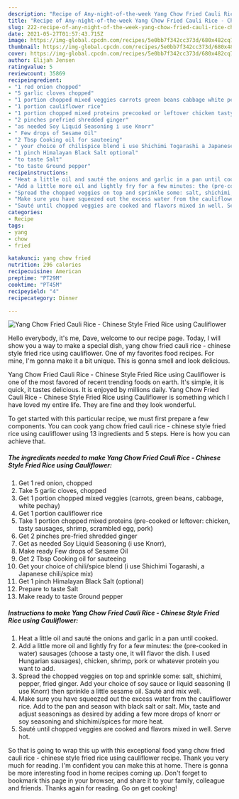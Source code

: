 ```yaml
---
description: "Recipe of Any-night-of-the-week Yang Chow Fried Cauli Rice - Chinese Style Fried Rice using Cauliflower"
title: "Recipe of Any-night-of-the-week Yang Chow Fried Cauli Rice - Chinese Style Fried Rice using Cauliflower"
slug: 222-recipe-of-any-night-of-the-week-yang-chow-fried-cauli-rice-chinese-style-fried-rice-using-cauliflower
date: 2021-05-27T01:57:43.715Z
image: https://img-global.cpcdn.com/recipes/5e0bb7f342cc373d/680x482cq70/yang-chow-fried-cauli-rice-chinese-style-fried-rice-using-cauliflower-recipe-main-photo.jpg
thumbnail: https://img-global.cpcdn.com/recipes/5e0bb7f342cc373d/680x482cq70/yang-chow-fried-cauli-rice-chinese-style-fried-rice-using-cauliflower-recipe-main-photo.jpg
cover: https://img-global.cpcdn.com/recipes/5e0bb7f342cc373d/680x482cq70/yang-chow-fried-cauli-rice-chinese-style-fried-rice-using-cauliflower-recipe-main-photo.jpg
author: Elijah Jensen
ratingvalue: 5
reviewcount: 35869
recipeingredient:
- "1 red onion chopped"
- "5 garlic cloves chopped"
- "1 portion chopped mixed veggies carrots green beans cabbage white pechay"
- "1 portion cauliflower rice"
- "1 portion chopped mixed proteins precooked or leftover chicken tasty sausages shrimp scrambled egg pork"
- "2 pinches prefried shredded ginger"
- "as needed Soy Liquid Seasoning i use Knorr"
- " Few drops of Sesame Oil"
- "2 Tbsp Cooking oil for sauteeing"
- " your choice of chilispice blend i use Shichimi Togarashi a Japanese chilispice mix"
- "1 pinch Himalayan Black Salt optional"
- "to taste Salt"
- "to taste Ground pepper"
recipeinstructions:
- "Heat a little oil and sauté the onions and garlic in a pan until cooked."
- "Add a little more oil and lightly fry for a few minutes: the (pre-cooked in water) sausages (choose a tasty one, it will flavor the dish. I used Hungarian sausages), chicken, shrimp, pork or whatever protein you want to add."
- "Spread the chopped veggies on top and sprinkle some: salt, shichimi, pepper, fried ginger. Add your choice of soy sauce or liquid seasoning (I use Knorr) then sprinkle a little sesame oil. Sauté and mix well."
- "Make sure you have squeezed out the excess water from the cauliflower rice. Add to the pan and season with black salt or salt. Mix, taste and adjust seasonings as desired by adding a few more drops of knorr or soy seasoning and shichimi/spices for more heat."
- "Sauté until chopped veggies are cooked and flavors mixed in well. Serve hot."
categories:
- Recipe
tags:
- yang
- chow
- fried

katakunci: yang chow fried 
nutrition: 296 calories
recipecuisine: American
preptime: "PT29M"
cooktime: "PT45M"
recipeyield: "4"
recipecategory: Dinner

---
```



![Yang Chow Fried Cauli Rice - Chinese Style Fried Rice using Cauliflower](https://img-global.cpcdn.com/recipes/5e0bb7f342cc373d/680x482cq70/yang-chow-fried-cauli-rice-chinese-style-fried-rice-using-cauliflower-recipe-main-photo.jpg)

Hello everybody, it's me, Dave, welcome to our recipe page. Today, I will show you a way to make a special dish, yang chow fried cauli rice - chinese style fried rice using cauliflower. One of my favorites food recipes. For mine, I'm gonna make it a bit unique. This is gonna smell and look delicious.

Yang Chow Fried Cauli Rice - Chinese Style Fried Rice using Cauliflower is one of the most favored of recent trending foods on earth. It's simple, it is quick, it tastes delicious. It is enjoyed by millions daily. Yang Chow Fried Cauli Rice - Chinese Style Fried Rice using Cauliflower is something which I have loved my entire life. They are fine and they look wonderful.




To get started with this particular recipe, we must first prepare a few components. You can cook yang chow fried cauli rice - chinese style fried rice using cauliflower using 13 ingredients and 5 steps. Here is how you can achieve that.

<!--inarticleads1-->

##### The ingredients needed to make Yang Chow Fried Cauli Rice - Chinese Style Fried Rice using Cauliflower:

1. Get 1 red onion, chopped
1. Take 5 garlic cloves, chopped
1. Get 1 portion chopped mixed veggies (carrots, green beans, cabbage, white pechay)
1. Get 1 portion cauliflower rice
1. Take 1 portion chopped mixed proteins (pre-cooked or leftover: chicken, tasty sausages, shrimp, scrambled egg, pork)
1. Get 2 pinches pre-fried shredded ginger
1. Get as needed Soy Liquid Seasoning (i use Knorr),
1. Make ready  Few drops of Sesame Oil
1. Get 2 Tbsp Cooking oil for sauteeing
1. Get  your choice of chili/spice blend (i use Shichimi Togarashi, a Japanese chili/spice mix)
1. Get 1 pinch Himalayan Black Salt (optional)
1. Prepare to taste Salt
1. Make ready to taste Ground pepper




<!--inarticleads2-->

##### Instructions to make Yang Chow Fried Cauli Rice - Chinese Style Fried Rice using Cauliflower:

1. Heat a little oil and sauté the onions and garlic in a pan until cooked.
1. Add a little more oil and lightly fry for a few minutes: the (pre-cooked in water) sausages (choose a tasty one, it will flavor the dish. I used Hungarian sausages), chicken, shrimp, pork or whatever protein you want to add.
1. Spread the chopped veggies on top and sprinkle some: salt, shichimi, pepper, fried ginger. Add your choice of soy sauce or liquid seasoning (I use Knorr) then sprinkle a little sesame oil. Sauté and mix well.
1. Make sure you have squeezed out the excess water from the cauliflower rice. Add to the pan and season with black salt or salt. Mix, taste and adjust seasonings as desired by adding a few more drops of knorr or soy seasoning and shichimi/spices for more heat.
1. Sauté until chopped veggies are cooked and flavors mixed in well. Serve hot.




So that is going to wrap this up with this exceptional food yang chow fried cauli rice - chinese style fried rice using cauliflower recipe. Thank you very much for reading. I'm confident you can make this at home. There is gonna be more interesting food in home recipes coming up. Don't forget to bookmark this page in your browser, and share it to your family, colleague and friends. Thanks again for reading. Go on get cooking!
